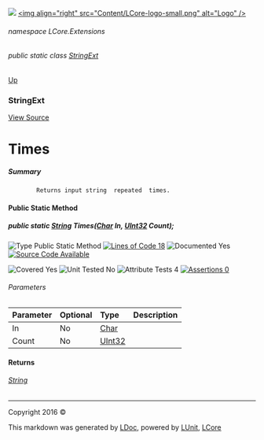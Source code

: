 ![](Content/LCore-banner-small.png "")
[&lt;img align=&quot;right&quot; src=&quot;Content/LCore-logo-small.png&quot; alt=&quot;Logo&quot; /&gt;](../README.md)

###### namespace LCore.Extensions

###### public static class [StringExt](docs/StringExt.md)
[Up](docs/StringExt.md)

### StringExt
[View Source](Extensions/Reference%20Types/StringExt.cs)

# Times

##### Summary

            Returns input string  repeated  times.
            

#### Public Static Method

##### public static <a href="https://msdn.microsoft.com/en-us/library/system.string.aspx" alt="">String</a> Times(<a href="https://msdn.microsoft.com/en-us/library/system.char.aspx" alt="">Char</a> In, <a href="https://msdn.microsoft.com/en-us/library/system.uint32.aspx" alt="">UInt32</a> Count);

![Type Public Static Method](http://b.repl.ca/v1/Type-Public%20Static%20Method-blue.png "") [![Lines of Code 18](http://b.repl.ca/v1/Lines%20of%20Code-18-blue.png "")](Extensions/Reference%20Types/StringExt.cs#L1648)    ![Documented Yes](http://b.repl.ca/v1/Documented-Yes-brightgreen.png "") [![Source Code Available](http://b.repl.ca/v1/Source%20Code-Available-brightgreen.png "")](Extensions/Reference%20Types/StringExt.cs#L1648)

![Covered Yes](http://b.repl.ca/v1/Covered-Yes-brightgreen.png "") ![Unit Tested No](http://b.repl.ca/v1/Unit%20Tested-No-lightgrey.png "") ![Attribute Tests 4](http://b.repl.ca/v1/Attribute%20Tests-4-brightgreen.png "") [![Assertions 0](http://b.repl.ca/v1/Assertions-0-lightgrey.png "")](Extensions/Reference%20Types/StringExt.cs)

###### Parameters

Parameter | Optional | Type | Description
:---  | :---  | :---  | :--- 
In | No | [Char](https://msdn.microsoft.com/en-us/library/system.char.aspx) | 
Count | No | [UInt32](https://msdn.microsoft.com/en-us/library/system.uint32.aspx) | 


#### Returns

###### [String](https://msdn.microsoft.com/en-us/library/system.string.aspx)



---

Copyright 2016 &copy; [](../README.md) [](../TableOfContents.md)

This markdown was generated by [LDoc](https://github.com/CodeSingularity/LDoc), powered by [LUnit](https://github.com/CodeSingularity/LUnit), [LCore](https://github.com/CodeSingularity/LCore)
